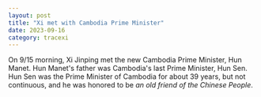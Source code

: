 ```yaml
---
layout: post
title: "Xi met with Cambodia Prime Minister"
date: 2023-09-16
category: tracexi
---
```


On 9/15 morning, Xi Jinping met the new Cambodia Prime Minister, Hun Manet. Hun Manet's father was Cambodia's last Prime Minister, Hun Sen. Hun Sen was the Prime Minister of Cambodia for about 39 years, but not continuous, and he was honored to be *an old friend of the Chinese People*.